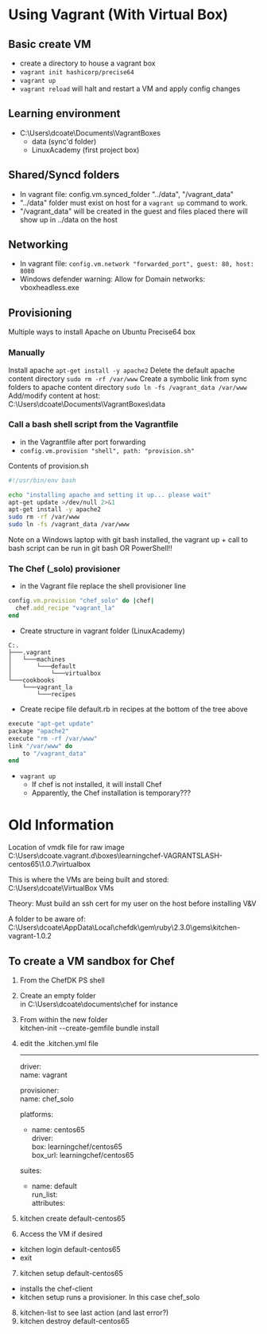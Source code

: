 # Using Vagrant (With Virtual Box)

## Basic create VM
* create a directory to house a vagrant box
* `vagrant init hashicorp/precise64`
* `vagrant up`
* `vagrant reload` will halt and restart a VM and apply config changes

## Learning environment
* C:\Users\dcoate\Documents\VagrantBoxes
  * data (sync'd folder)
  * LinuxAcademy (first project box)

## Shared/Syncd folders
* In vagrant file:  config.vm.synced_folder "../data", "/vagrant_data"
* "../data" folder must exist on host for a `vagrant up` command to work.
* "/vagrant_data" will be created in the guest and files placed there will show up in ../data on the host

## Networking
* In vagrant file: `config.vm.network "forwarded_port", guest: 80, host: 8080`
* Windows defender warning: Allow for Domain networks: vboxheadless.exe

## Provisioning
Multiple ways to install Apache on Ubuntu Precise64 box

### Manually
Install apache
`apt-get install -y apache2`
Delete the default apache content directory
`sudo rm -rf /var/www`
Create a symbolic link from sync folders to apache content directory
`sudo ln -fs /vagrant_data /var/www`
Add/modify content at host: C:\Users\dcoate\Documents\VagrantBoxes\data

### Call a bash shell script from the Vagrantfile
* in the Vagrantfile after port forwarding
* `config.vm.provision "shell", path: "provision.sh"`

Contents of provision.sh
```bash
#!/usr/bin/env bash

echo "installing apache and setting it up... please wait"
apt-get update >/dev/null 2>&1
apt-get install -y apache2
sudo rm -rf /var/www
sudo ln -fs /vagrant_data /var/www
```

Note on a Windows laptop with git bash installed, the vagrant up + call to bash script can be run in git bash OR PowerShell!!

### The Chef (_solo) provisioner
* in the Vagrant file replace the shell provisioner line
```ruby
config.vm.provision "chef_solo" do |chef|
  chef.add_recipe "vagrant_la"
end
```

* Create structure in vagrant folder (LinuxAcademy)
```
C:.
├───.vagrant
│   └───machines
│       └───default
│           └───virtualbox
└───cookbooks
    └───vagrant_la
        └───recipes
```
* Create recipe file default.rb in recipes at the bottom of the tree above
```ruby
execute "apt-get update"
package "apache2"
execute "rm -rf /var/www"
link "/var/www" do 
    to "/vagrant_data"
end
```
* `vagrant up`
  * If chef is not installed, it will install Chef
  * Apparently, the Chef installation is temporary???

# Old Information
Location of vmdk file for raw image
C:\Users\dcoate\.vagrant.d\boxes\learningchef-VAGRANTSLASH-centos65\1.0.7\virtualbox

This is where the VMs are being built and stored:
C:\Users\dcoate\VirtualBox VMs

Theory:  Must build an ssh cert for my user on the host before installing V&V

A folder to be aware of:  
C:\Users\dcoate\AppData\Local\chefdk\gem\ruby\2.3.0\gems\kitchen-vagrant-1.0.2

## To create a VM sandbox for Chef
1. From the ChefDK PS shell
2. Create an empty folder  
  in C:\Users\dcoate\documents\chef for instance  
3. From within the new folder  
  kitchen-init --create-gemfile
  bundle install
4. edit the .kitchen.yml file

    ---  
    driver:  
    name: vagrant  

    provisioner:  
    name: chef_solo  

    platforms:  
    - name: centos65  
        driver:  
        box: learningchef/centos65  
        box_url: learningchef/centos65  

    suites:  
    - name: default  
        run_list:  
        attributes:  

5. kitchen create default-centos65
6. Access the VM if desired
  * kitchen login default-centos65
  * exit
7. kitchen setup default-centos65
  * installs the chef-client
  * kitchen setup runs a provisioner. In this case chef_solo
8. kitchen-list to see last action (and last error?)
9. kitchen destroy default-centos65